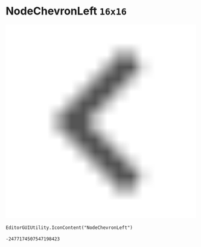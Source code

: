 # NodeChevronLeft `16x16`
<img src="/img/NodeChevronLeft.png" width=512 height=512>

``` CSharp
EditorGUIUtility.IconContent("NodeChevronLeft")
```
```
-2477174507547198423
```
